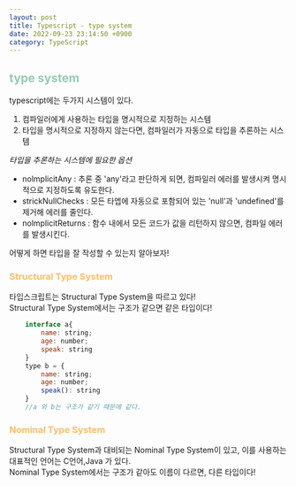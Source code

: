 ```yaml
---
layout: post
title: Typescript - type system
date: 2022-09-23 23:14:50 +0900
category: TypeScript
---
```

## <span style="color:#97cab3;font-weight:bold">type system</span>  
typescript에는 두가지 시스템이 있다. 
1. 컴파일러에게 사용하는 타입을 명시적으로 지정하는 시스템  
2. 타입을 명시적으로 지정하지 않는다면, 컴파일러가 자동으로 타입을 추론하는 시스템 

*타입을 추론하는 시스템에 필요한 옵션*
- nolmplicitAny : 추론 중 'any'라고 판단하게 되면, 컴파일러 에러를 발생시켜 명시적으로 지정하도록 유도한다.  
- strickNullChecks : 모든 타엡에 자동으로 포함되어 있는 'null'과 'undefined'를 제거해 에러를 줄인다.
- nolmplicitReturns : 함수 내에서 모든 코드가 값을 리턴하지 않으면, 컴파일 에러를 발생시킨다.

어떻게 하면 타입을 잘 작성할 수 있는지 알아보자!  

### <span style="color:#febc68;font-weight:bold">Structural Type System</span>
타입스크립트는 Structural Type System을 따르고 있다!  
Structural Type System에서는 구조가 같으면 같은 타입이다!
```javascript
    interface a{
        name: string;
        age: number;
        speak: string
    }
    type b = {
        name: string;
        age: number;
        speak(): string
    }
    //a 와 b는 구조가 같기 때문에 같다.
```
### <span style="color:#febc68;font-weight:bold">Nominal Type System</span>
Structural Type System과 대비되는 Nominal Type System이 있고, 이를 사용하는 대표적인 언어는 C언어,Java 가 있다.  
Nominal Type System에서는 구조가 같아도 이름이 다르면, 다른 타입이다!  
